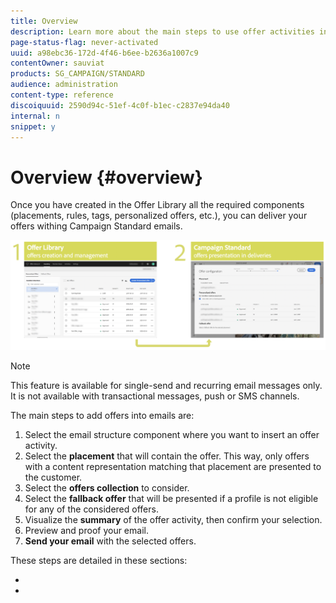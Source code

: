 ```yaml
---
title: Overview
description: Learn more about the main steps to use offer activities into emails.
page-status-flag: never-activated
uuid: a98ebc36-172d-4f46-b6ee-b2636a1007c9
contentOwner: sauviat
products: SG_CAMPAIGN/STANDARD
audience: administration
content-type: reference
discoiquuid: 2590d94c-51ef-4c0f-b1ec-c2837e94da40
internal: n
snippet: y
---
```


# Overview {#overview}

Once you have created in the Offer Library all the required components (placements, rules, tags, personalized offers, etc.), you can deliver your offers withing Campaign Standard emails.

![](assets/offers_process.png)

>[!NOTE]
>
>This feature is available for single-send and recurring email messages only. It is not available with transactional messages, push or SMS channels.

The main steps to add offers into emails are:

1. Select the email structure component where you want to insert an offer activity.
1. Select the **placement** that will contain the offer. This way, only offers with a content representation matching that placement are presented to the customer.
1. Select the **offers collection** to consider.
1. Select the **fallback offer** that will be presented if a profile is not eligible for any of the considered offers.
1. Visualize the **summary** of the offer activity, then confirm your selection.
1. Preview and proof your email.
1. **Send your email** with the selected offers.

These steps are detailed in these sections:

* [](../../campaign-standard/using/inserting-offer-activities.md)
* [](../../campaign-standard/using/sending-emails-with-offer-activities.md)
